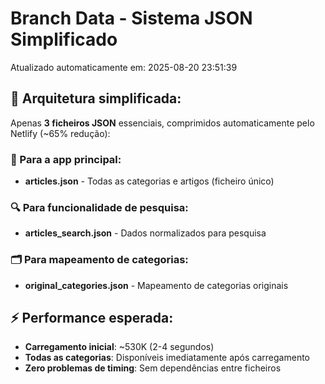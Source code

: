 # Branch Data - Sistema JSON Simplificado
Atualizado automaticamente em: 2025-08-20 23:51:39

## 🎯 Arquitetura simplificada:
Apenas **3 ficheiros JSON** essenciais, comprimidos automaticamente pelo Netlify (~65% redução):

### 📱 Para a app principal:
- **articles.json** - Todas as categorias e artigos (ficheiro único)

### 🔍 Para funcionalidade de pesquisa:
- **articles_search.json** - Dados normalizados para pesquisa

### 🗂️ Para mapeamento de categorias:
- **original_categories.json** - Mapeamento de categorias originais

## ⚡ Performance esperada:
- **Carregamento inicial**: ~530K (2-4 segundos)
- **Todas as categorias**: Disponíveis imediatamente após carregamento
- **Zero problemas de timing**: Sem dependências entre ficheiros
